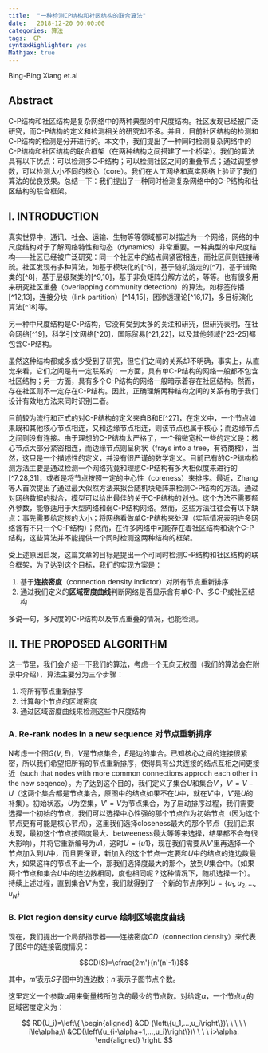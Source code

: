 ```yaml
---
title:  "一种检测CP结构和社区结构的联合算法"
date:   2018-12-20 00:00:00
categories: 算法
tags:  CP
syntaxHighlighter: yes
Mathjax: true
---
```

Bing-Bing Xiang et.al

## Abstract

C-P结构和社区结构是复杂网络中的两种典型的中尺度结构。社区发现已经被广泛研究，而C-P结构的定义和检测相关的研究却不多。并且，目前社区结构的检测和C-P结构的检测是分开进行的。本文中，我们提出了一种同时检测复杂网络中的C-P结构和社区结构的联合框架（在两种结构之间搭建了一个桥梁）。我们的算法具有以下优点：可以检测多C-P结构；可以检测社区之间的重叠节点；通过调整参数，可以检测大小不同的核心（core）。我们在人工网络和真实网络上验证了我们算法的优良效果。总结一下：我们提出了一种同时检测复杂网络中的C-P结构和社区结构的联合框架。

<!--more-->

## I. INTRODUCTION

真实世界中，通讯、社会、运输、生物等等领域都可以描述为一个网络，网络的中尺度结构对于了解网络特性和动态（dynamics）非常重要。一种典型的中尺度结构——社区已经被广泛研究：同一个社区中的结点间紧密相连，而社区间则链接稀疏。社区发现有多种算法，如基于模块化的[^6]，基于随机游走的[^7]，基于谱聚类的[^8]，基于层级聚类的[^9,10]，基于非负矩阵分解方法的，等等。也有很多用来研究社区重叠（overlapping community detection）的算法，如标签传播[^12,13]，连接分块（link partition）[^14,15]，团渗透理论[^16,17]，多目标演化算法[^18]等。

另一种中尺度结构是C-P结构，它没有受到太多的关注和研究，但研究表明，在社会网络[^19]，科学引文网络[^20]，国际贸易[^21,22]，以及其他领域[^23-25]都包含C-P结构。

虽然这种结构都或多或少受到了研究，但它们之间的关系却不明确，事实上，从直觉来看，它们之间是有一定联系的：一方面，具有单C-P结构的网络一般都不包含社区结构；另一方面，具有多个C-P结构的网络一般暗示着存在社区结构。然而，存在社区则不一定存在C-P结构。因此，正确理解两种结构之间的关系有助于我们设计有效地方法来同时识别二者。

目前较为流行和正式的对C-P结构的定义来自B和E[^27]，在定义中，一个节点如果既和其他核心节点相连，又和边缘节点相连，则该节点也属于核心；而边缘节点之间则没有连接。由于理想的C-P结构太严格了，一个稍微宽松一些的定义是：核心节点大部分紧密相连，而边缘节点则呈树状（frays into a tree，有待商榷），当然，这只是一个描述性的定义，并没有很严谨的数学定义。目前已有的C-P结构检测方法主要是通过检测一个网络究竟和理想C-P结构有多大相似度来进行的[^7,28,31]，或者是将节点按照一定的中心性（coreness）来排序。最近，Zhang等人首次提出了通过最大似然方法来拟合随机块矩阵来检测C-P结构的方法。通过对网络数据的拟合，模型可以给出最佳的关于C-P结构的划分。这个方法不需要额外参数，能够适用于大型网络和弱C-P结构网络。然而，这些方法往往会有以下缺点：事先需要给定核的大小；将网络看做单C-P结构来处理（实际情况表明许多网络含有不只一个C-P结构）；然而，在许多网络中可能存在着社区结构和读个C-P结构，这些算法并不能提供一个同时检测这两种结构的框架。

受上述原因启发，这篇文章的目标是提出一个可同时检测C-P结构和社区结构的联合框架，为了达到这个目标，我们的实现方案是：

1. 基于**连接密度**（connection density indictor）对所有节点重新排序
2. 通过我们定义的**区域密度曲线**判断网络是否显示含有单C-P、多C-P或社区结构

多说一句，多尺度的C-P结构以及节点重叠的情况，也能检测。

## II. THE PROPOSED ALGORITHM

这一节里，我们会介绍一下我们的算法，考虑一个无向无权图（我们的算法会在附录中介绍），算法主要分为三个步骤：

1. 将所有节点重新排序
2. 计算每个节点的区域密度
3. 通过区域密度曲线来检测这些中尺度结构

### A. Re-rank nodes in a new sequence 对节点重新排序

N考虑一个图$G(V,E)$，$V$是节点集合，$E$是边的集合。已知核心之间的连接很紧密，所以我们希望把所有的节点重新排序，使得具有公共连接的结点互相之间更接近（such that nodes with more common connections approch each other in the new seqence）。为了达到这个目的，我们定义了集合$U$和集合$V'$，$V'=V-U$（这两个集合都是节点集合，原图中的结点如果不在$U$中，就在$V'$中，$V'$是$U$的补集）。初始状态，$U$为空集，$V'=V$为节点集合，为了启动排序过程，我们需要选择一个初始的节点，我们可以选择中心性强的那个节点作为初始节点（因为这个节点更有可能是核心节点），这里我们选择closeness最大的那个节点（我们后来发现，最初这个节点按照度最大、betweeness最大等等来选择，结果都不会有很大影响），并将它重新编号为$u1$，这时$U=\left \{u1\right\}$，现在我们需要从$V'$里再选择一个节点加入到$U$中，而且要保证，新加入的这个节点一定要和$U$中的结点的连边数最大，如果这样的节点不止一个，那我们选择度最大的那个，放到$U$集合中。（如果两个节点和集合$U$中的连边数相同，度也相同呢？这种情况下，随机选择一个）。持续上述过程，直到集合$V'$为空，我们就得到了一个新的节点序列$U=\left\{u_1,u_2,...,u_N\right\}$

### B. Plot region density curve 绘制区域密度曲线

现在，我们提出一个局部指示器——连接密度$CD$（connection density）来代表子图$S$中的连接密度情况：

$$CD(S)=\cfrac{2m'}{n'(n'-1)}$$

其中，$m'$表示$S$子图中的连边数；$n'$表示子图节点个数。

这里定义一个参数$\alpha$用来衡量核所包含的最少的节点数。对给定$\alpha$，一个节点$u_i$的区域密度定义为：

$$ RD(U_i)=\left\{ \begin{aligned} &CD (\left\{u_1,...,u_i\right\})\ \ \ \ \   i\le\alpha;\\ &CD(\left\{u_{i-\alpha+1,...,u_i}\right\})\ \ \ \ i>\alpha. \end{aligned} \right. $$
